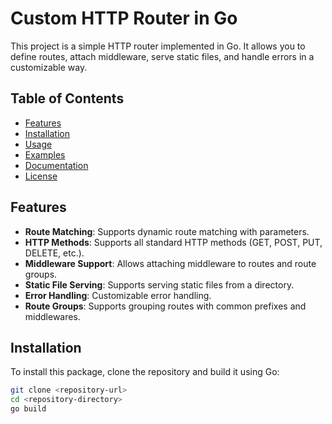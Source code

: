 # Custom HTTP Router in Go

This project is a simple HTTP router implemented in Go. It allows you to define routes, attach middleware, serve static files, and handle errors in a customizable way.

## Table of Contents

- [Features](#features)
- [Installation](#installation)
- [Usage](#usage)
- [Examples](#examples)
- [Documentation](#documentation)
- [License](#license)

## Features

- **Route Matching**: Supports dynamic route matching with parameters.
- **HTTP Methods**: Supports all standard HTTP methods (GET, POST, PUT, DELETE, etc.).
- **Middleware Support**: Allows attaching middleware to routes and route groups.
- **Static File Serving**: Supports serving static files from a directory.
- **Error Handling**: Customizable error handling.
- **Route Groups**: Supports grouping routes with common prefixes and middlewares.

## Installation

To install this package, clone the repository and build it using Go:

```bash
git clone <repository-url>
cd <repository-directory>
go build